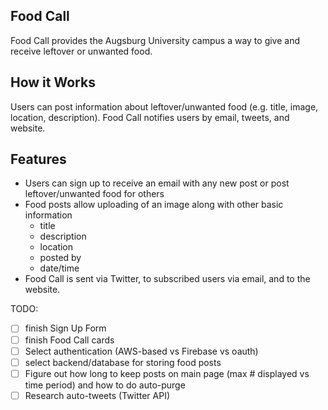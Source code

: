 ## Food Call
Food Call provides the Augsburg University campus a way to give and receive leftover or unwanted food.  

## How it Works
Users can post information about leftover/unwanted food (e.g. title, image, location, description).  Food Call notifies users by email, tweets, and website.

## Features
- Users can sign up to receive an email with any new post or post leftover/unwanted food for others
- Food posts allow uploading of an image along with other basic information 
  - title
  - description
  - location
  - posted by
  - date/time
- Food Call is sent via Twitter, to subscribed users via email, and to the website.

TODO:
- [ ] finish Sign Up Form
- [ ] finish Food Call cards
- [ ] Select authentication (AWS-based vs Firebase vs oauth)
- [ ] select backend/database for storing food posts
- [ ] Figure out how long to keep posts on main page (max # displayed vs time period) and how to do auto-purge
- [ ] Research auto-tweets (Twitter API)